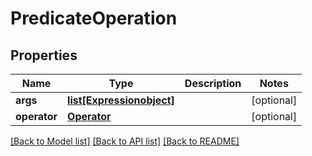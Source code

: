 # PredicateOperation

## Properties
Name | Type | Description | Notes
------------ | ------------- | ------------- | -------------
**args** | [**list[Expressionobject]**](Expressionobject.md) |  | [optional] 
**operator** | [**Operator**](Operator.md) |  | [optional] 

[[Back to Model list]](../README.md#documentation-for-models) [[Back to API list]](../README.md#documentation-for-api-endpoints) [[Back to README]](../README.md)


